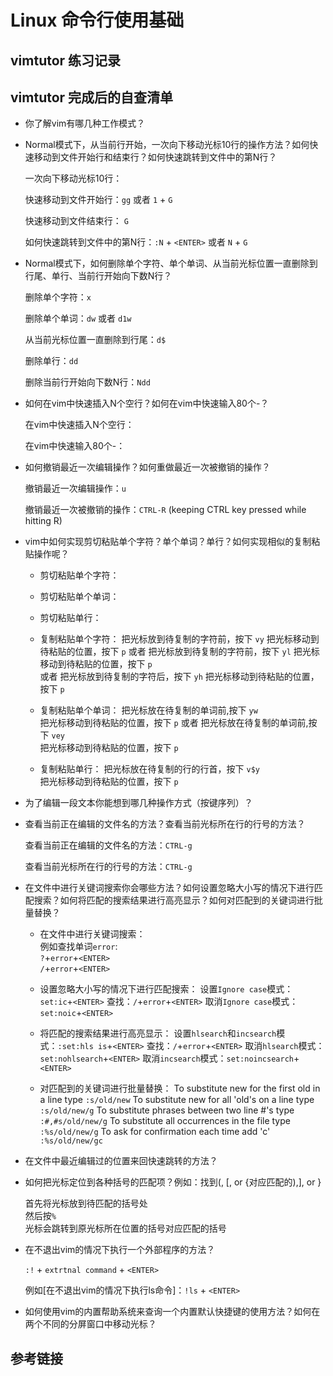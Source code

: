 # Linux 命令行使用基础

## vimtutor 练习记录


## vimtutor 完成后的自查清单

* 你了解vim有哪几种工作模式？

* Normal模式下，从当前行开始，一次向下移动光标10行的操作方法？如何快速移动到文件开始行和结束行？如何快速跳转到文件中的第N行？

    一次向下移动光标10行：

    快速移动到文件开始行：`gg` 或者 `1` + `G`

    快速移动到文件结束行： `G`

    如何快速跳转到文件中的第N行：`:N` + `<ENTER>` 或者 `N` + `G`

* Normal模式下，如何删除单个字符、单个单词、从当前光标位置一直删除到行尾、单行、当前行开始向下数N行？

    删除单个字符：`x`

    删除单个单词：`dw` 或者 `d1w`

    从当前光标位置一直删除到行尾：`d$`

    删除单行：`dd`

    删除当前行开始向下数N行：`Ndd`

* 如何在vim中快速插入N个空行？如何在vim中快速输入80个-？

    在vim中快速插入N个空行：

    在vim中快速输入80个-：

* 如何撤销最近一次编辑操作？如何重做最近一次被撤销的操作？

    撤销最近一次编辑操作：`u`

    撤销最近一次被撤销的操作：`CTRL-R` (keeping CTRL key pressed while hitting R)

* vim中如何实现剪切粘贴单个字符？单个单词？单行？如何实现相似的复制粘贴操作呢？

    * 剪切粘贴单个字符：

    * 剪切粘贴单个单词：

    * 剪切粘贴单行：

    * 复制粘贴单个字符：
        把光标放到待复制的字符前，按下 `vy`
        把光标移动到待粘贴的位置，按下 `p`
        或者
        把光标放到待复制的字符前，按下 `yl`
        把光标移动到待粘贴的位置，按下 `p`   
        或者
        把光标放到待复制的字符后，按下 `yh`
        把光标移动到待粘贴的位置，按下 `p`   

    * 复制粘贴单个单词：
        把光标放在待复制的单词前,按下 `yw`   
        把光标移动到待粘贴的位置，按下 `p`
        或者
        把光标放在待复制的单词前,按下 `vey`   
        把光标移动到待粘贴的位置，按下 `p`

    * 复制粘贴单行：
        把光标放在待复制的行的行首，按下 `v$y`   
        把光标移动到待粘贴的位置，按下 `p`

* 为了编辑一段文本你能想到哪几种操作方式（按键序列）？

* 查看当前正在编辑的文件名的方法？查看当前光标所在行的行号的方法？

    查看当前正在编辑的文件名的方法：`CTRL-g`

    查看当前光标所在行的行号的方法：`CTRL-g`

* 在文件中进行关键词搜索你会哪些方法？如何设置忽略大小写的情况下进行匹配搜索？如何将匹配的搜索结果进行高亮显示？如何对匹配到的关键词进行批量替换？

    * 在文件中进行关键词搜索：  
        例如查找单词`error`:  
        `?`+`error`+`<ENTER>`  
        `/`+`error`+`<ENTER>`
        
    * 设置忽略大小写的情况下进行匹配搜索：
        设置`Ignore case`模式：`set:ic`+`<ENTER>`
        查找：`/`+`error`+`<ENTER>`
        取消`Ignore case`模式：`set:noic`+`<ENTER>`
        

    * 将匹配的搜索结果进行高亮显示：
        设置`hlsearch`和`incsearch`模式：`:set:hls is`+`<ENTER>`
        查找：`/`+`error`+`<ENTER>`
        取消`hlsearch`模式：`set:nohlsearch`+`<ENTER>`
        取消`incsearch`模式：`set:noincsearch`+`<ENTER>`

    * 对匹配到的关键词进行批量替换：
        To substitute new for the first old in a line type    `:s/old/new`
        To substitute new for all 'old's on a line type       `:s/old/new/g`
        To substitute phrases between two line #'s type       `:#,#s/old/new/g`
        To substitute all occurrences in the file type        `:%s/old/new/g`
        To ask for confirmation each time add 'c'             `:%s/old/new/gc`


* 在文件中最近编辑过的位置来回快速跳转的方法？

* 如何把光标定位到各种括号的匹配项？例如：找到(, [, or {对应匹配的),], or }

    首先将光标放到待匹配的括号处  
    然后按`%`  
    光标会跳转到原光标所在位置的括号对应匹配的括号  

* 在不退出vim的情况下执行一个外部程序的方法？
    
    `:!` + `extrtnal command` + `<ENTER>`

    例如[在不退出vim的情况下执行ls命令]：`!ls` + `<ENTER>`

* 如何使用vim的内置帮助系统来查询一个内置默认快捷键的使用方法？如何在两个不同的分屏窗口中移动光标？

## 参考链接
